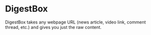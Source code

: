 # DigestBox
DigestBox takes any webpage URL (news article, video link, comment thread, etc.) and gives you just the raw content.
